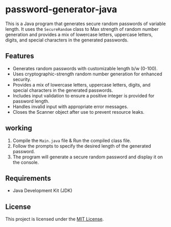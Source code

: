 # password-generator-java

This is a Java program that generates secure random passwords of variable length. It uses the `SecureRandom` class to Max strength of random number generation and provides a mix of lowercase letters, uppercase letters, digits, and special characters in the generated passwords.

## Features

- Generates random passwords with customizable length b/w (0-100).
- Uses cryptographic-strength random number generation for enhanced security.
- Provides a mix of lowercase letters, uppercase letters, digits, and special characters in the generated passwords.
- Includes input validation to ensure a positive integer is provided for password length.
- Handles invalid input with appropriate error messages.
- Closes the Scanner object after use to prevent resource leaks.

## working

1. Compile the `Main.java` file & Run the compiled class file.
2. Follow the prompts to specify the desired length of the generated password.
3. The program will generate a secure random password and display it on the console.

## Requirements

- Java Development Kit (JDK) 

## License

This project is licensed under the [MIT License](LICENSE).
